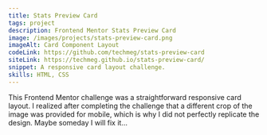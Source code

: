 ```yaml
---
title: Stats Preview Card
tags: project
description: Frontend Mentor Stats Preview Card
image: /images/projects/stats-preview-card.png
imageAlt: Card Component Layout
codeLink: https://github.com/techmeg/stats-preview-card
siteLink: https://techmeg.github.io/stats-preview-card/
snippet: A responsive card layout challenge.
skills: HTML, CSS
---
```

This Frontend Mentor challenge was a straightforward responsive card layout. I realized after completing the challenge that a different crop of the image was provided for mobile, which is why I did not perfectly replicate the design. Maybe someday I will fix it...